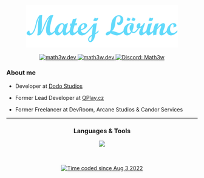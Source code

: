 <p align="center">
 <a href="https://math3w.dev/">
  <img alt="Math3w" width="400" src="./header.png">
 </a>
</p>
<p align="center">
 <a href="https://math3w.dev/">
  <img alt="math3w.dev" src="https://img.shields.io/badge/math3w.dev-blue?style=for-the-badge&logo=googlechrome&logoColor=white">
 </a>
 <a href="https://www.linkedin.com/in/matej-l%C3%B6rinc">
  <img alt="math3w.dev" src="https://img.shields.io/badge/Matej%20Lörinc-blue?style=for-the-badge&logo=linkedin&logoColor=white">
 </a>
 <a href="https://discordapp.com/users/482816752238067712/">
  <img alt="Discord: Math3w" src="https://img.shields.io/badge/Math3w-blue?style=for-the-badge&logo=discord&logoColor=white">
 </a>
</p>

### About me

- Developer at [Dodo Studios](https://www.dodostudios.nl/)

- Former Lead Developer at [QPlay.cz](https://www.qplay.cz/)

- Former Freelancer at DevRoom, Arcane Studios & Candor Services

---

<h3 align="center">Languages & Tools</h3>

<p align="center">
  <a href="https://math3w.dev/">
    <img src="https://skillicons.dev/icons?i=git,java,kotlin,spring,mysql,mongodb,redis,gradle,maven,js,ts,react,nextjs,html,css,tailwind&perline=8" />
  </a>
</p>

</br>

<p align="center">
 <a href="https://wakatime.com/@Math3w">
   <img alt="Time coded since Aug 3 2022" src="https://github-readme-stats.vercel.app/api/wakatime?username=Math3w&langs_count=4&custom_title=Time%20coded%20since%20Aug%203%202022&layout=compact&theme=react&border_color=20232a" />
 </a>
</p>
